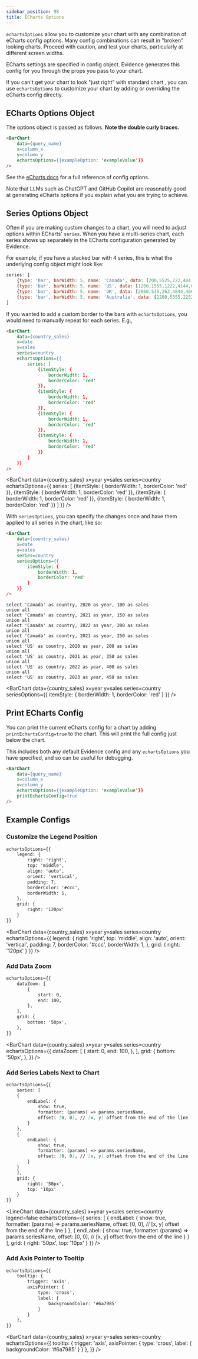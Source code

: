 ```yaml
---
sidebar_position: 98
title: ECharts Options
---
```


<Alert status=warning>

`echartsOptions` allow you to customize your chart with any combination of eCharts config options. Many config combinations can result in "broken" looking charts. Proceed with caution, and test your charts, particularly at different screen widths.

</Alert>

ECharts settings are specified in config object. Evidence generates this config for you through the props you pass to your chart. 

If you can't get your chart to look "just right" with standard chart , you can use `echartsOptions` to customize your chart by adding or overriding the eCharts config directly.

## ECharts Options Object

The options object is passed as follows. **Note the double curly braces.**

```markdown
<BarChart
    data={query_name}
    x=column_x
    y=column_y
    echartsOptions={{exampleOption: 'exampleValue'}}
/>
```

See the [eCharts docs](https://echarts.apache.org/en/option.html) for a full reference of config options.

Note that LLMs such as ChatGPT and GitHub Copilot are reasonably good at generating eCharts options if you explain what you are trying to achieve.


## Series Options Object

Often if you are making custom changes to a chart, you will need to adjust options within ECharts' `series`. When you have a multi-series chart, each series shows up separately in the ECharts configuration generated by Evidence. 

For example, if you have a stacked bar with 4 series, this is what the underlying config object might look like:
```javascript
series: [
    {type: 'bar', barWidth: 5, name: 'Canada', data: [200,5525,222,444,666]},
    {type: 'bar', barWidth: 5, name: 'US', data: [1200,1555,1222,4144,6616]},
    {type: 'bar', barWidth: 5, name: 'UK', data: [2060,525,262,4844,4666]},
    {type: 'bar', barWidth: 5, name: 'Australia', data: [2200,5555,2252,8444,3666]}
]
```

If you wanted to add a custom border to the bars with `echartsOptions`, you would need to manually repeat for each series. E.g.,

```html
<BarChart
    data={country_sales}
    x=date
    y=sales
    series=country
    echartsOptions={{
        series: [
            {itemStyle: {
                borderWidth: 1,
                borderColor: 'red'
            }},
            {itemStyle: {
                borderWidth: 1,
                borderColor: 'red'
            }},
            {itemStyle: {
                borderWidth: 1,
                borderColor: 'red'
            }},
            {itemStyle: {
                borderWidth: 1,
                borderColor: 'red'
            }}
        ]
    }}
/>
```

<BarChart
    data={country_sales}
    x=year
    y=sales
    series=country
    echartsOptions={{
            series: [
                {itemStyle: {
                    borderWidth: 1,
                    borderColor: 'red'
                }},
                {itemStyle: {
                    borderWidth: 1,
                    borderColor: 'red'
                }},
                {itemStyle: {
                    borderWidth: 1,
                    borderColor: 'red'
                }},
                {itemStyle: {
                    borderWidth: 1,
                    borderColor: 'red'
                }}
            ]
        }}
/>

With `seriesOptions`, you can specify the changes once and have them applied to all series in the chart, like so:

```html
<BarChart
    data={country_sales}
    x=date
    y=sales
    series=country
    seriesOptions={{
        itemStyle: {
            borderWidth: 1,
            borderColor: 'red'
        }
    }}
/>
```

```country_sales
select 'Canada' as country, 2020 as year, 100 as sales
union all
select 'Canada' as country, 2021 as year, 150 as sales
union all
select 'Canada' as country, 2022 as year, 200 as sales
union all
select 'Canada' as country, 2023 as year, 250 as sales
union all
select 'US' as country, 2020 as year, 200 as sales
union all
select 'US' as country, 2021 as year, 350 as sales
union all
select 'US' as country, 2022 as year, 400 as sales
union all
select 'US' as country, 2023 as year, 450 as sales
```

<BarChart
    data={country_sales}
    x=year
    y=sales
    series=country
    seriesOptions={{
        itemStyle: {
            borderWidth: 1,
            borderColor: 'red'
        }
    }}
/>

## Print ECharts Config

You can print the current eCharts config for a chart by adding `printEchartsConfig=true` to the chart. This will print the full config just below the chart. 

This includes both any default Evidence config and any `echartsOptions` you have specified, and so can be useful for debugging.

```markdown
<BarChart
    data={query_name}
    x=column_x
    y=column_y
    echartsOptions={{exampleOption: 'exampleValue'}}
    printEchartsConfig=true
/>
```


## Example Configs

### Customize the Legend Position


```markdown
echartsOptions={{
    legend: {
        right: 'right',
        top: 'middle',
        align: 'auto',
        orient: 'vertical',
        padding: 7,
        borderColor: '#ccc',
        borderWidth: 1,
    },
    grid: {
        right: '120px'
    }
}}
```

<BarChart
    data={country_sales}
    x=year
    y=sales
    series=country
echartsOptions={{
    legend: {
        right: 'right',
        top: 'middle',
        align: 'auto',
        orient: 'vertical',
        padding: 7,
        borderColor: '#ccc',
        borderWidth: 1,
    },
    grid: {
        right: '120px'
    }
}}
/>


### Add Data Zoom

```markdown
echartsOptions={{
    dataZoom: [
        {
            start: 0,
            end: 100,
        },
    ],
    grid: {
        bottom: '50px',
    },
}}
```


<BarChart
    data={country_sales}
    x=year
    y=sales
    series=country
echartsOptions={{
    dataZoom: [
        {
            start: 0,
            end: 100,
        },
    ],
    grid: {
        bottom: '50px',
    },
}}
/>

### Add Series Labels Next to Chart

```markdown
echartsOptions={{
    series: [
    {
        endLabel: {
            show: true,
            formatter: (params) => params.seriesName,
            offset: [0, 0], // [x, y] offset from the end of the line
        }
    },
    {
        endLabel: {
            show: true,
            formatter: (params) => params.seriesName,
            offset: [0, 0], // [x, y] offset from the end of the line
        }
    }
    ],
    grid: {
        right: '50px',
        top: '10px'
    }
}}
```

<LineChart
    data={country_sales}
    x=year
    y=sales
    series=country
    legend=false
echartsOptions={{
    series: [
    {
        endLabel: {
            show: true,
            formatter: (params) => params.seriesName,
            offset: [0, 0], // [x, y] offset from the end of the line
        }
    },
    {
        endLabel: {
            show: true,
            formatter: (params) => params.seriesName,
            offset: [0, 0], // [x, y] offset from the end of the line
        }
    }
    ],
    grid: {
        right: '50px',
        top: '10px'
    }
}}
/>


### Add Axis Pointer to Tooltip

```markdown
echartsOptions={{
    tooltip: {
        trigger: 'axis',
        axisPointer: {
            type: 'cross',
            label: {
                backgroundColor: '#6a7985'
            }
        }
    },
}}
```


<BarChart
    data={country_sales}
    x=year
    y=sales
    series=country
    echartsOptions={{
    tooltip: {
        trigger: 'axis',
        axisPointer: {
            type: 'cross',
            label: {
                backgroundColor: '#6a7985'
            }
        }
    },
}}
/>